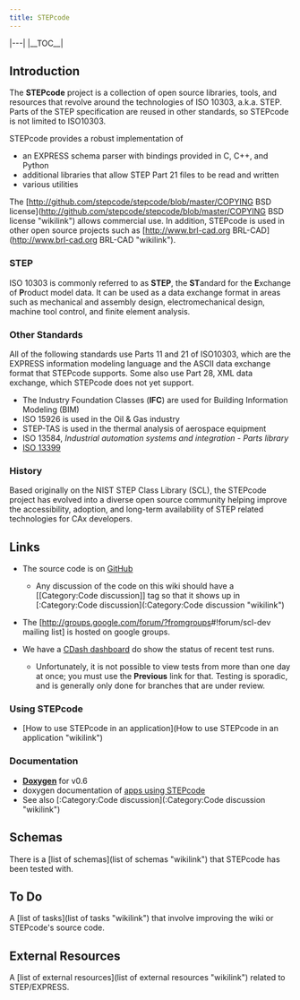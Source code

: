 ```yaml
---
title: STEPcode
---
```


|---|
|\_\_TOC\_\_|

Introduction
------------

The **STEPcode** project is a collection of open source libraries,
tools, and resources that revolve around the technologies of ISO 10303,
a.k.a. STEP. Parts of the STEP specification are reused in other
standards, so STEPcode is not limited to ISO10303.

STEPcode provides a robust implementation of

-   an EXPRESS schema parser with bindings provided in C, C++, and
    Python
-   additional libraries that allow STEP Part 21 files to be read and
    written
-   various utilities

The [http://github.com/stepcode/stepcode/blob/master/COPYING BSD
license](http://github.com/stepcode/stepcode/blob/master/COPYING BSD license "wikilink")
allows commercial use. In addition, STEPcode is used in other open
source projects such as [http://www.brl-cad.org
BRL-CAD](http://www.brl-cad.org BRL-CAD "wikilink").

### STEP

ISO 10303 is commonly referred to as **STEP**, the **ST**andard for the
**E**xchange of **P**roduct model data. It can be used as a data
exchange format in areas such as mechanical and assembly design,
electromechanical design, machine tool control, and finite element
analysis.

### Other Standards

All of the following standards use Parts 11 and 21 of ISO10303, which
are the EXPRESS information modeling language and the ASCII data
exchange format that STEPcode supports. Some also use Part 28, XML data
exchange, which STEPcode does not yet support.

-   The Industry Foundation Classes (**IFC**) are used for Building
    Information Modeling (BIM)
-   ISO 15926 is used in the Oil & Gas industry
-   STEP-TAS is used in the thermal analysis of aerospace equipment
-   ISO 13584, *Industrial automation systems and integration - Parts
    library*
-   [ISO 13399](http://en.wikipedia.org/wiki/ISO_13399)

### History

Based originally on the NIST STEP Class Library (SCL), the STEPcode
project has evolved into a diverse open source community helping improve
the accessibility, adoption, and long-term availability of STEP related
technologies for CAx developers.

Links
-----

-   The source code is on [GitHub](http://github.com/stepcode/stepcode)
    -   Any discussion of the code on this wiki should have a
        [[Category:Code discussion]] tag so that it shows up in
        [:Category:Code
        discussion](:Category:Code discussion "wikilink")

-   The [<http://groups.google.com/forum/?fromgroups>\#!forum/scl-dev
    mailing list] is hosted on google groups.
-   We have a [CDash
    dashboard](http://my.cdash.org/index.php?project=StepClassLibrary)
    do show the status of recent test runs.
    -   Unfortunately, it is not possible to view tests from more than
        one day at once; you must use the **Previous** link for that.
        Testing is sporadic, and is generally only done for branches
        that are under review.

### Using STEPcode

-   [How to use STEPcode in an
    application](How to use STEPcode in an application "wikilink")

### Documentation

-   **[Doxygen](http://stepcode.org/doxygen/)** for v0.6
-   doxygen documentation of [apps using
    STEPcode](http://stepcode.org/stepcode-use-doxygen/)
-   See also [:Category:Code
    discussion](:Category:Code discussion "wikilink")

Schemas
-------

There is a [list of schemas](list of schemas "wikilink") that STEPcode
has been tested with.

To Do
-----

A [list of tasks](list of tasks "wikilink") that involve improving the
wiki or STEPcode's source code.

External Resources
------------------

A [list of external resources](list of external resources "wikilink")
related to STEP/EXPRESS.
